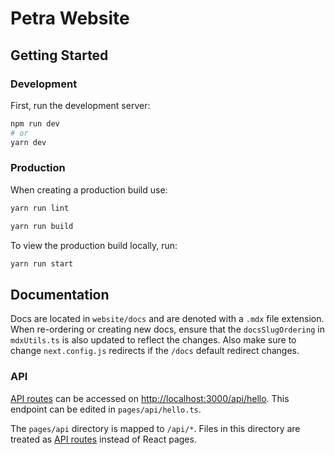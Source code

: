 # Petra Website
## Getting Started

### Development


First, run the development server:

```bash
npm run dev
# or
yarn dev
```


### Production

When creating a production build use:

```bash
yarn run lint
```

```bash
yarn run build
```

To view the production build locally, run:

```bash
yarn run start
```

## Documentation
Docs are located in `website/docs` and are denoted with a `.mdx` file extension. When re-ordering or creating new docs, ensure that the `docsSlugOrdering` in `mdxUtils.ts` is also updated to reflect the changes. Also make sure to change `next.config.js` redirects if the `/docs` default redirect changes.

### API

[API routes](https://nextjs.org/docs/api-routes/introduction) can be accessed on [http://localhost:3000/api/hello](http://localhost:3000/api/hello). This endpoint can be edited in `pages/api/hello.ts`.

The `pages/api` directory is mapped to `/api/*`. Files in this directory are treated as [API routes](https://nextjs.org/docs/api-routes/introduction) instead of React pages.

##